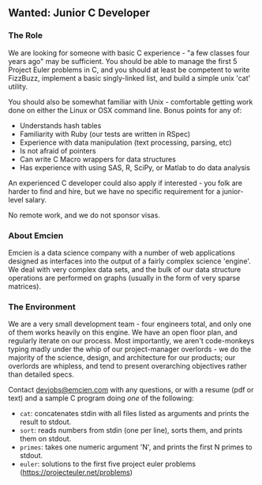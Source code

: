 ## Wanted: Junior C Developer

### The Role

We are looking for someone with basic C experience - "a few classes four years ago" may be sufficient.
You should be able to manage the first 5 Project Euler problems in C, and you should at least be
competent to write FizzBuzz, implement a basic singly-linked list, and build a simple unix 'cat' utility.

You should also be somewhat familiar with Unix - comfortable getting work done on either the Linux
or OSX command line. Bonus points for any of:

- Understands hash tables
- Familiarity with Ruby (our tests are written in RSpec)
- Experience with data manipulation (text processing, parsing, etc)
- Is not afraid of pointers
- Can write C Macro wrappers for data structures
- Has experience with using SAS, R, SciPy, or Matlab to do data analysis

An experienced C developer could also apply if interested - you folk are harder to find and hire, but
we have no specific requirement for a junior-level salary.

No remote work, and we do not sponsor visas.

### About Emcien

Emcien is a data science company with a number of web applications designed as interfaces into
the output of a fairly complex science 'engine'. We deal with very complex data sets, and the
bulk of our data structure operations are performed on graphs (usually in the form of very sparse
matrices).

### The Environment

We are a very small development team - four engineers total, and only one of them works heavily on this
engine. We have an open floor plan, and regularly iterate on our process. Most importantly,
we aren't code-monkeys typing madly under the whip of our project-manager overlords - we do the majority
of the science, design, and architecture for our products; our overlords are whipless, and tend to
present overarching objectives rather than detailed specs.

Contact devjobs@emcien.com with any questions, or with a resume (pdf or text) and a sample C program doing
_one_ of the following:

- `cat`: concatenates stdin with all files listed as arguments and prints the result to stdout.
- `sort`: reads numbers from stdin (one per line), sorts them, and prints them on stdout.
- `primes`: takes one numeric argument 'N', and prints the first N primes to stdout.
- `euler`: solutions to the first five project euler problems (https://projecteuler.net/problems)
